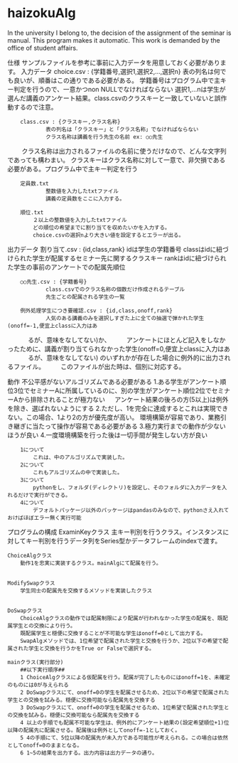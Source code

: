 # haizokuAlg
In the university I belong to, the decision of the assignment of the seminar is manual. This program makes it  automatic. This work is demanded by the office of student affairs.


仕様
サンプルファイルを参考に事前に入力データを用意しておく必要があります。
入力データ
  		choice.csv : {学籍番号,選択1,選択2,...,選択n}
    			表の列名は何でも良いが、順番はこの通りである必要がある。
   			 学籍番号はプログラム中で主キー判定を行うので、一意かつnon NULLでなければならない
    			選択1,...nは学生が選んだ講義のアンケート結果。class.csvのクラスキーと一致していないと誤作動するので注意。
  
		class.csv : {クラスキー,クラス名称}
    			表の列名は「クラスキー」と「クラス名称」でなければならない
    			クラス名称は講義を行う先生の名前 ex: ○○先生
　　 			クラス名称は出力されるファイルの名前に使うだけなので、どんな文字列であっても構わまい。
    			クラスキーはクラス名称に対して一意で、非欠損である必要がある。プログラム中で主キー判定を行う

		定員数.txt
    			整数値を入力したtxtファイル
    			講義の定員数をここに入力する。

		順位.txt
			２以上の整数値を入力したtxtファイル
			どの順位の希望までに割り当てを収めたいかを入力する。
			choice.csvの選択nより大きい値を設定するとエラーが出る。

出力データ
		割り当て.csv : {id,class,rank}
    			idは学生の学籍番号
    			classはidに紐づけられた学生が配属するセミナー先に関するクラスキー
    			rankはidに紐づけられた学生の事前のアンケートでの配属先順位

		○○先生.csv : {学籍番号}
    			class.csvでのクラス名称の個数だけ作成されるテーブル
    			先生ごとの配属される学生の一覧

		例外処理学生につき要確認.csv : {id,class,onoff,rank}
    			人気のある講義のみを選択しすぎた上に全ての抽選で弾かれた学生(onoff=-1,便宜上classに入力はあ
　　　			るが、意味をなしてない)か、
　　 			アンケートにほとんど記入をしなかったために、講義が割り当てられなかった学生(onoff=0,便宜上classに入力はあ
　　　			るが、意味をなしてない)
    			のいずれかが存在した場合に例外的に出力されるファイル。
　　 			このファイルが出た時は、個別に対応する。


    
    
動作
		不公平感がないアルゴリズムである必要がある
    			1.ある学生がアンケート順位3位でセミナーAに所属しているのに、別の学生がアンケート順位2位でセミナーAから排除されることが極力ない
　		アンケート結果の後ろの方(5以上)は例外を除き、選ばれないようにする
    			2.ただし、1を完全に達成するとこれは実現できない。この場合、1より2の方が優先度が高い。
  		環境構築が容易であり、業務引き継ぎに当たって操作が容易である必要がある
    			3.極力実行までの動作が少ないほうが良い
    			4.一度環境構築を行った後は一切手間が発生しない方が良い
  
		1について
			これは、中のアルゴリズムで実装した。
		2について
			これもアルゴリズムの中で実装した。
		3について
			pythonをし、フォルダ(ディレクトリ)を設定し、そのフォルダに入力データを入れるだけで実行ができる。
		4について
			デフォルトパッケージ以外のパッケージはpandasのみなので、pythonさえ入れておけばほぼエラー無く実行可能
    
    
    
プログラムの構成
	ExaminKeyクラス
		主キー判別を行うクラス。インスタンスに対してキー判別を行うデータ列をSeries型かデータフレームのindexで渡す。

	ChoiceAlgクラス
		動作1を忠実に実装するクラス。mainAlgにて配属を行う。


	ModifySwapクラス
		学生同士の配属先を交換するメソッドを実装したクラス


	DoSwapクラス
		ChoiceAlgクラスの動作では配属制限により配属が行われなかった学生の配属を、既配属学生との交換により行う。
		既配属学生と穏便に交換することが不可能な学生はonoff=0として出力する。
		SwapAlgメソッドでは、1位希望で配属された学生と交換を行うか、2位以下の希望で配属された学生と交換を行うかをTrue or Falseで選択する。

	mainクラス(実行部分)
		##以下実行順序##
		1 ChoiceAlgクラスによる仮配属を行う。配属が完了したものにはonoff=1を、未確定のものには0が与えられる
		2 DoSwapクラスにて、onoff=0の学生を配属させるため、2位以下の希望で配属された学生との交換を試みる。穏便に交換可能なら配属先を交換する
		3 DoSwapクラスにて、onoff=0の学生を配属させるため、1位希望で配属された学生との交換を試みる。穏便に交換可能なら配属先を交換する
		4 以上の手順でも配属不可能な学生は、例外的にアンケート結果の(設定希望順位+1)位以降の配属先に配属させる。配属後は例外としてonoff=-1としておく。
		5 4の手順にて、5位以降の配属先が未入力である可能性が考えられる。この場合は依然としてonoff=0のままとなる。
		6 1~5の結果を出力する。出力内容は出力データの通り。
